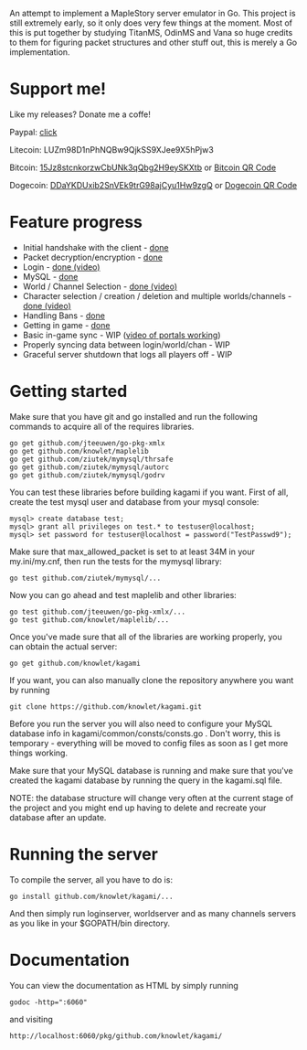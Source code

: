 An attempt to implement a MapleStory server emulator in Go.
This project is still extremely early, so it only does very few things at the moment.
Most of this is put together by studying TitanMS, OdinMS and Vana so huge 
credits to them for figuring packet structures and other stuff out, this is merely a Go implementation.

Support me!
============
Like my releases? Donate me a coffe!

Paypal: [click](http://hnng.moe/6M)

Litecoin: LUZm98D1nPhNQBw9QjkSS9XJee9X5hPjw3

Bitcoin: [15Jz8stcnkorzwCbUNk3qQbg2H9eySKXtb](bitcoin:15Jz8stcnkorzwCbUNk3qQbg2H9eySKXtb?label=donations) or [Bitcoin QR Code](http://hnng.moe/f/CM)

Dogecoin: [DDaYKDUxib2SnVEk9trG98ajCyu1Hw9zgQ](dogecoin:DDaYKDUxib2SnVEk9trG98ajCyu1Hw9zgQ?label=donations&message=wow%20much%20donate%20very%20thanks) or [Dogecoin QR Code](http://hnng.moe/f/CL)

Feature progress
============
* Initial handshake with the client - [done](http://www.hnng.moe/f/49)
* Packet decryption/encryption - [done](http://hnng.moe/f/4m)
* Login - [done (video)](http://hnng.moe/f/5N)
* MySQL - [done](http://www.hnng.moe/f/5H)
* World / Channel Selection - [done (video)](http://hnng.moe/f/6N)
* Character selection / creation / deletion and multiple worlds/channels - [done (video)](http://www.hnng.moe/f/7m)
* Handling Bans - [done](http://www.hnng.moe/f/5Q)
* Getting in game - [done](http://hnng.moe/f/Ai)
* Basic in-game sync - WIP ([video of portals working](http://hnng.moe/f/CK))
* Properly syncing data between login/world/chan - WIP
* Graceful server shutdown that logs all players off - WIP

Getting started
============
Make sure that you have git and go installed and run the following commands to acquire all of the requires libraries.

	go get github.com/jteeuwen/go-pkg-xmlx 
	go get github.com/knowlet/maplelib
	go get github.com/ziutek/mymysql/thrsafe
	go get github.com/ziutek/mymysql/autorc
	go get github.com/ziutek/mymysql/godrv

You can test these libraries before building kagami if you want.
First of all, create the test mysql user and database from your mysql console:

	mysql> create database test;
	mysql> grant all privileges on test.* to testuser@localhost;
	mysql> set password for testuser@localhost = password("TestPasswd9");
	
Make sure that max_allowed_packet is set to at least 34M in your my.ini/my.cnf, then run the tests for the mymysql library:

	go test github.com/ziutek/mymysql/...
	
Now you can go ahead and test maplelib and other libraries:
	
	go test github.com/jteeuwen/go-pkg-xmlx/...
	go test github.com/knowlet/maplelib/...

Once you've made sure that all of the libraries are working properly, you can obtain the actual server:

	go get github.com/knowlet/kagami

If you want, you can also manually clone the repository anywhere you want by running

	git clone https://github.com/knowlet/kagami.git
    
Before you run the server you will also need to configure your MySQL database 
info in kagami/common/consts/consts.go . Don't worry, this is temporary - 
everything will be moved to config files as soon as I get more things working.

Make sure that your MySQL database is running and make sure that you've created 
the kagami database by running the query in the kagami.sql file.

NOTE: the database structure will change very often at the current stage of the project and you might end up having to delete and recreate your database after an update.
    
Running the server
============
To compile the server, all you have to do is:

	go install github.com/knowlet/kagami/...

And then simply run loginserver, worldserver and as many channels servers as you like in your $GOPATH/bin directory.
    
Documentation
============
You can view the documentation as HTML by simply running

	godoc -http=":6060"

and visiting

	http://localhost:6060/pkg/github.com/knowlet/kagami/
